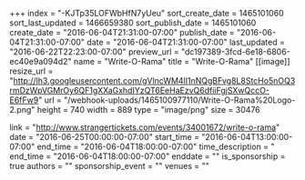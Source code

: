 +++
index = "-KJTp35LOFWbHfN7yUeu"
sort_create_date = 1465101060
sort_last_updated = 1466659380
sort_publish_date = 1465101060
create_date = "2016-06-04T21:31:00-07:00"
publish_date = "2016-06-04T21:31:00-07:00"
date = "2016-06-04T21:31:00-07:00"
last_updated = "2016-06-22T22:23:00-07:00"
preview_url = "dc197389-3fcd-6e18-6806-ec40e9a094d2"
name = "Write-O-Rama"
title = "Write-O-Rama"
[[image]]
resize_url = "http://lh3.googleusercontent.com/gVlncWM4lI1nNQgBFvg8L8StcHo5nOQ3rmDzWpVGMrOy6QF1gXXaGxhdIYzQT6EeHaEzvQ6dfiiFgjSXwQccO-E6fFw9"
url = "/webhook-uploads/1465100977110/Write-O-Rama%20Logo-2.png"
height = 740
width = 889
type = "image/png"
size = 30476

link = "http://www.strangertickets.com/events/34001672/write-o-rama"
date = "2016-06-25T00:00:00-07:00"
start_time = "2016-06-04T13:00:00-07:00"
end_time = "2016-06-04T18:00:00-07:00"
time_description = "
end_time = "2016-06-04T18:00:00-07:00"
enddate = ""
is_sponsorship = true
authors = ""
sponsorship_event = ""
venues = ""
